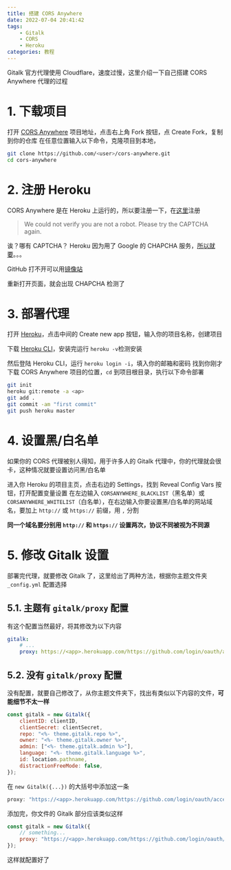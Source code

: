 ```yaml
---
title: 搭建 CORS Anywhere
date: 2022-07-04 20:41:42
tags:
    - Gitalk
    - CORS
    - Heroku
categories: 教程
---
```


Gitalk 官方代理使用 Cloudflare，速度过慢，这里介绍一下自己搭建 CORS Anywhere 代理的过程

<!-- more -->

# 1. 下载项目

打开 [CORS Anywhere](https://github.com/Rob--W/cors-anywhere) 项目地址，点击右上角 Fork 按钮，点 Create Fork，复制到你的仓库
在任意位置输入以下命令，克隆项目到本地，

```bash
git clone https://github.com/<user>/cors-anywhere.git
cd cors-anywhere
```

# 2. 注册 Heroku

CORS Anywhere 是在 Heroku 上运行的，所以要注册一下，在[这里](https://signup.heroku.com/)注册

> We could not verify you are not a robot. Please try the CAPTCHA again.

诶？哪有 CAPTCHA？
Heroku 因为用了 Google 的 CHAPCHA 服务，[所以就要](/2022/12/07/fix-github)。。。

GitHub 打不开可以用[镜像站](https://hub.njuu.cf)

重新打开页面，就会出现 CHAPCHA 检测了

# 3. 部署代理

打开 [Heroku](https://www.heroku.com)，点击中间的 Create new app 按钮，输入你的项目名称，创建项目

下载 [Heroku CLI](https://devcenter.heroku.com/articles/heroku-cli)，安装完运行 `heroku -v`检测安装

然后登陆 Heroku CLI，运行 `heroku login -i`，填入你的邮箱和密码
找到你刚才下载 CORS Anywhere 项目的位置，`cd` 到项目根目录，执行以下命令部署

```bash
git init
heroku git:remote -a <ap>
git add .
git commit -am "first commit"
git push heroku master
```

# 4. 设置黑/白名单

如果你的 CORS 代理被别人得知，用于许多人的 Gitalk 代理中，你的代理就会很卡，这种情况就要设置访问黑/白名单

进入你 Heroku 的项目主页，点击右边的 Settings，找到 Reveal Config Vars 按钮，打开配置变量设置
在左边输入 `CORSANYWHERE_BLACKLIST`（黑名单）或 `CORSANYWHERE_WHITELIST`（白名单），在右边输入你要设置黑/白名单的网站域名，要加上 `http://` 或 `https://` 前缀，用 `,` 分割

**同一个域名要分别用 `http://` 和 `https://` 设置两次，协议不同被视为不同源**

# 5. 修改 Gitalk 设置

部署完代理，就要修改 Gitalk 了，这里给出了两种方法，根据你主题文件夹 `_config.yml` 配置选择

## 5.1. 主题有 `gitalk/proxy` 配置

有这个配置当然最好，将其修改为以下内容

```yaml
gitalk:
    # ...
    proxy: https://<app>.herokuapp.com/https://github.com/login/oauth/access_token
```

## 5.2. 没有 `gitalk/proxy` 配置

没有配置，就要自己修改了，从你主题文件夹下，找出有类似以下内容的文件，**可能细节不太一样**

```javascript
const gitalk = new Gitalk({
    clientID: clientID,
    clientSecret: clientSecret,
    repo: "<%- theme.gitalk.repo %>",
    owner: "<%- theme.gitalk.owner %>",
    admin: ["<%- theme.gitalk.admin %>"],
    language: "<%- theme.gitalk.language %>",
    id: location.pathname,
    distractionFreeMode: false,
});
```

在 `new Gitalk({...})` 的大括号中添加这一条

```javascript
proxy: "https://<app>.herokuapp.com/https://github.com/login/oauth/access_token",
```

添加完，你文件的 Gitalk 部分应该类似这样

```javascript
const gitalk = new Gitalk({
    // something...
    proxy: "https://<app>.herokuapp.com/https://github.com/login/oauth/access_token",
});
```

这样就配置好了
